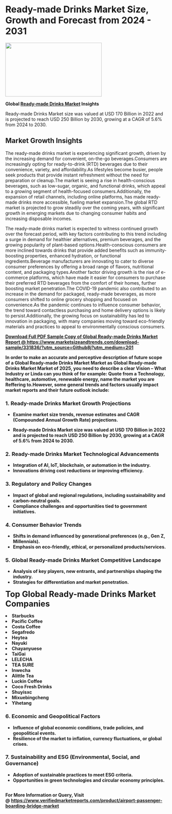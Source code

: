 <H1>Ready-made Drinks Market Size, Growth and Forecast from 2024 - 2031</H1><img class="aligncenter size-medium wp-image-584254" src="https://thirdeyenews.in/wp-content/uploads/2024/09/Global-Market-Research-300x168.jpeg" alt="" width="300" height="168" /><p><strong>Global&nbsp;<a href="https://www.marketsizeandtrends.com/download-sample/331836/?utm_source=Github8j?utm_medium=201">Ready-made Drinks Market</a> Insights</strong></p><p>Ready-made Drinks Market size was valued at USD 170 Billion in 2022 and is projected to reach USD 250 Billion by 2030, growing at a CAGR of 5.6% from 2024 to 2030.</p><p><h2>Market Growth Insights</h2> <p>The ready-made drinks market is experiencing significant growth, driven by the increasing demand for convenient, on-the-go beverages.Consumers are increasingly opting for ready-to-drink (RTD) beverages due to their convenience, variety, and affordability.As lifestyles become busier, people seek products that provide instant refreshment without the need for preparation or cleanup.The market is seeing a rise in health-conscious beverages, such as low-sugar, organic, and functional drinks, which appeal to a growing segment of health-focused consumers.Additionally, the expansion of retail channels, including online platforms, has made ready-made drinks more accessible, fueling market expansion.The global RTD market is projected to grow steadily over the coming years, with significant growth in emerging markets due to changing consumer habits and increasing disposable incomes.</p> <p><strong><a href="#"></a></strong></p> <p>The ready-made drinks market is expected to witness continued growth over the forecast period, with key factors contributing to this trend including a surge in demand for healthier alternatives, premium beverages, and the growing popularity of plant-based options.Health-conscious consumers are more inclined towards drinks that provide added benefits such as immunity-boosting properties, enhanced hydration, or functional ingredients.Beverage manufacturers are innovating to cater to diverse consumer preferences by offering a broad range of flavors, nutritional content, and packaging types.Another factor driving growth is the rise of e-commerce platforms, which have made it easier for consumers to purchase their preferred RTD beverages from the comfort of their homes, further boosting market penetration.The COVID-19 pandemic also contributed to an increase in the demand for packaged, ready-made beverages, as more consumers shifted to online grocery shopping and focused on convenience.As the pandemic continues to influence consumer behavior, the trend toward contactless purchasing and home delivery options is likely to persist.Additionally, the growing focus on sustainability has led to innovation in packaging, with many companies moving toward eco-friendly materials and practices to appeal to environmentally conscious consumers.<p><strong><a href="#"></p><p><span class=""><strong>Download Full PDF Sample Copy of Global Ready-made Drinks Market Report</strong> @ <a href="https://www.marketsizeandtrends.com/download-sample/331836/?utm_source=Github8j?utm_medium=201" target="_blank">https://www.marketsizeandtrends.com/download-sample/331836/?utm_source=Github8j?utm_medium=201</a></span></p><p>In order to make an accurate and perceptive description of future scope of a Global&nbsp;Ready-made Drinks Market Market as Global&nbsp;Ready-made Drinks Market Market of 2025, you need to describe a clear Vision &ndash; What Industry or Linda can you think of for example: Quote from a Technology, healthcare, automotive, renewable energy, name the market you are Reffering to.However, some general trends and factors usually impact market reports and their future outlook include:</p><h3>1.&nbsp;<strong>Ready-made Drinks Market Growth Projections</strong></h3><ul><li>Examine market size trends, revenue estimates and CAGR (Compounded Annual Growth Rate) projections.</li><li><p>Ready-made Drinks Market size was valued at USD 170 Billion in 2022 and is projected to reach USD 250 Billion by 2030, growing at a CAGR of 5.6% from 2024 to 2030.</p></li></ul><h3>2.&nbsp;<strong>Ready-made Drinks Market Technological Advancements</strong></h3><ul><li>Integration of AI, IoT, blockchain, or automation in the industry.</li><li>Innovations driving cost reductions or improving efficiency.</li></ul><h3>3.&nbsp;<strong>Regulatory and Policy Changes</strong></h3><ul><li>Impact of global and regional regulations, including sustainability and carbon-neutral goals.</li><li>Compliance challenges and opportunities tied to government initiatives.</li></ul><h3>4.&nbsp;<strong>Consumer Behavior Trends</strong></h3><ul><li>Shifts in demand influenced by generational preferences (e.g., Gen Z, Millennials).</li><li>Emphasis on eco-friendly, ethical, or personalized products/services.</li></ul><h3>5.&nbsp;<strong>Global Ready-made Drinks Market Competitive Landscape</strong></h3><ul><li>Analysis of key players, new entrants, and partnerships shaping the industry.</li><li>Strategies for differentiation and market penetration.</li></ul><p data-pm-slice="1 1 []"><span style="color: inherit; font-family: inherit; font-size: 25px;">Top Global Ready-made Drinks Market Companies</span></p><div class="" data-test-id=""><p><li>Starbucks</li><li> Pacific Coffee</li><li> Costa Coffee</li><li> Segafredo</li><li> Heytea</li><li> Nayuki</li><li> Chayanyuese</li><li> TaiGai</li><li> LELECHA</li><li> TEA SURE</li><li> Inwecha</li><li> Alittle Tea</li><li> Luckin Coffee</li><li> Coco Fresh Drinks</li><li> Shuyisxc</li><li> Mixuebingcheng</li><li> Yihetang</li></p></div><h3>6.&nbsp;<strong>Economic and Geopolitical Factors</strong></h3><ul><li>Influence of global economic conditions, trade policies, and geopolitical events.</li><li>Resilience of the market to inflation, currency fluctuations, or global crises.</li></ul><h3>7.&nbsp;<strong>Sustainability and ESG (Environmental, Social, and Governance)</strong></h3><ul><li>Adoption of sustainable practices to meet ESG criteria.</li><li>Opportunities in green technologies and circular economy principles.</li></ul><h2><strong style="font-size: 14px;">For More Information or Query, Visit @&nbsp;</strong><a style="background-color: #ffffff; font-size: 14px;" href="https://www.marketsizeandtrends.com/report/ready-made-drinks-market/" target="_blank">https://www.verifiedmarketreports.com/product/airport-passenger-boarding-bridge-market</a></h2>